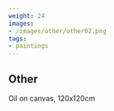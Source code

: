 ```yaml
---
weight: 24
images:
- /images/other/other02.png
tags:
- paintings
---
```


## Other

Oil on canvas, 120x120cm
